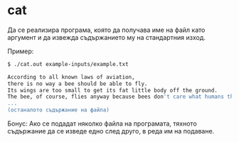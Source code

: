 # cat

Да се реализира програма, която да получава име на файл като аргумент и да извежда
съдържанието му на стандартния изход.

Пример:

```bash
$ ./cat.out example-inputs/example.txt

According to all known laws of aviation,
there is no way a bee should be able to fly.
Its wings are too small to get its fat little body off the ground.
The bee, of course, flies anyway because bees don't care what humans think is impossible.
...
(останалото съдържание на файла)
```

Бонус:
Ако се подадат няколко файла на програмата, тяхното съдържание да се изведе едно
след друго, в реда им на подаване.
